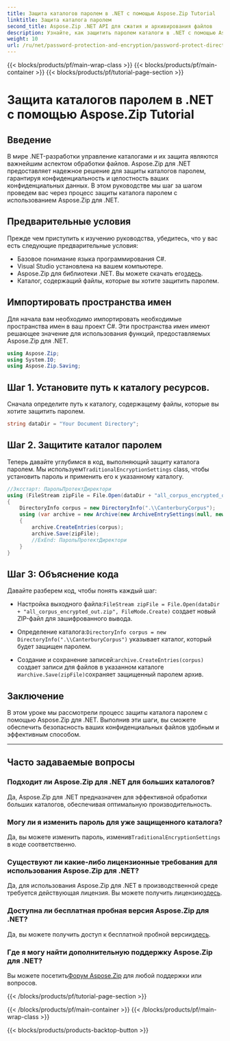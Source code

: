 ```yaml
---
title: Защита каталогов паролем в .NET с помощью Aspose.Zip Tutorial
linktitle: Защита каталога паролем
second_title: Aspose.Zip .NET API для сжатия и архивирования файлов
description: Узнайте, как защитить паролем каталоги в .NET с помощью Aspose.Zip. Защитите свои файлы без особых усилий с помощью этого пошагового руководства.
weight: 10
url: /ru/net/password-protection-and-encryption/password-protect-directory/
---
```


{{< blocks/products/pf/main-wrap-class >}}
{{< blocks/products/pf/main-container >}}
{{< blocks/products/pf/tutorial-page-section >}}

# Защита каталогов паролем в .NET с помощью Aspose.Zip Tutorial


## Введение

В мире .NET-разработки управление каталогами и их защита являются важнейшим аспектом обработки файлов. Aspose.Zip для .NET предоставляет надежное решение для защиты каталогов паролем, гарантируя конфиденциальность и целостность ваших конфиденциальных данных. В этом руководстве мы шаг за шагом проведем вас через процесс защиты каталога паролем с использованием Aspose.Zip для .NET.

## Предварительные условия

Прежде чем приступить к изучению руководства, убедитесь, что у вас есть следующие предварительные условия:

- Базовое понимание языка программирования C#.
- Visual Studio установлена на вашем компьютере.
-  Aspose.Zip для библиотеки .NET. Вы можете скачать его[здесь](https://releases.aspose.com/zip/net/).
- Каталог, содержащий файлы, которые вы хотите защитить паролем.

## Импортировать пространства имен

Для начала вам необходимо импортировать необходимые пространства имен в ваш проект C#. Эти пространства имен имеют решающее значение для использования функций, предоставляемых Aspose.Zip для .NET.

```csharp
using Aspose.Zip;
using System.IO;
using Aspose.Zip.Saving;
```

## Шаг 1. Установите путь к каталогу ресурсов.

Сначала определите путь к каталогу, содержащему файлы, которые вы хотите защитить паролем.

```csharp
string dataDir = "Your Document Directory";
```

## Шаг 2. Защитите каталог паролем

 Теперь давайте углубимся в код, выполняющий защиту каталога паролем. Мы используем`TraditionalEncryptionSettings` class, чтобы установить пароль и применить его к указанному каталогу.

```csharp
//Эксстарт: ПарольПротектДиректори
using (FileStream zipFile = File.Open(dataDir + "all_corpus_encrypted_out.zip", FileMode.Create))
{
    DirectoryInfo corpus = new DirectoryInfo(".\\CanterburyCorpus");
    using (var archive = new Archive(new ArchiveEntrySettings(null, new TraditionalEncryptionSettings("p@s$"))))
    {
        archive.CreateEntries(corpus);
        archive.Save(zipFile);
        //ExEnd: ПарольПротектДиректори
    }
}
```

## Шаг 3: Объяснение кода

Давайте разберем код, чтобы понять каждый шаг:

-  Настройка выходного файла:`FileStream zipFile = File.Open(dataDir + "all_corpus_encrypted_out.zip", FileMode.Create)` создает новый ZIP-файл для зашифрованного вывода.

-  Определение каталога:`DirectoryInfo corpus = new DirectoryInfo(".\\CanterburyCorpus")` указывает каталог, который будет защищен паролем.

-  Создание и сохранение записей:`archive.CreateEntries(corpus)` создает записи для файлов в указанном каталоге и`archive.Save(zipFile)`сохраняет защищенный паролем архив.

## Заключение

В этом уроке мы рассмотрели процесс защиты каталога паролем с помощью Aspose.Zip для .NET. Выполнив эти шаги, вы сможете обеспечить безопасность ваших конфиденциальных файлов удобным и эффективным способом.

---

## Часто задаваемые вопросы

### Подходит ли Aspose.Zip для .NET для больших каталогов?
Да, Aspose.Zip для .NET предназначен для эффективной обработки больших каталогов, обеспечивая оптимальную производительность.

### Могу ли я изменить пароль для уже защищенного каталога?
 Да, вы можете изменить пароль, изменив`TraditionalEncryptionSettings` в коде соответственно.

### Существуют ли какие-либо лицензионные требования для использования Aspose.Zip для .NET?
 Да, для использования Aspose.Zip для .NET в производственной среде требуется действующая лицензия. Вы можете получить лицензию[здесь](https://purchase.aspose.com/buy).

### Доступна ли бесплатная пробная версия Aspose.Zip для .NET?
 Да, вы можете получить доступ к бесплатной пробной версии[здесь](https://releases.aspose.com/).

### Где я могу найти дополнительную поддержку Aspose.Zip для .NET?
 Вы можете посетить[Форум Aspose.Zip](https://forum.aspose.com/c/zip/37) для любой поддержки или вопросов.


{{< /blocks/products/pf/tutorial-page-section >}}

{{< /blocks/products/pf/main-container >}}
{{< /blocks/products/pf/main-wrap-class >}}

{{< blocks/products/products-backtop-button >}}
